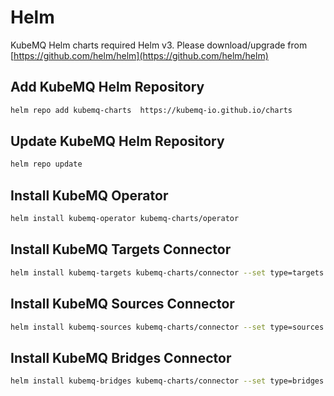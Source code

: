 # Helm

KubeMQ Helm charts required Helm v3. Please download/upgrade from [https://github.com/helm/helm](https://github.com/helm/helm)

## Add KubeMQ Helm Repository

```bash
helm repo add kubemq-charts  https://kubemq-io.github.io/charts
```

## Update KubeMQ Helm Repository

```bash
helm repo update
```

## Install KubeMQ Operator

```bash
helm install kubemq-operator kubemq-charts/operator
```

## Install KubeMQ Targets Connector

```bash
helm install kubemq-targets kubemq-charts/connector --set type=targets
```

## Install KubeMQ Sources Connector

```bash
helm install kubemq-sources kubemq-charts/connector --set type=sources
```

## Install KubeMQ Bridges Connector

```bash
helm install kubemq-bridges kubemq-charts/connector --set type=bridges
```

